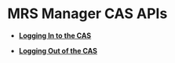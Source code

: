 # MRS Manager CAS APIs<a name="EN-US_TOPIC_0220024722"></a>

-   **[Logging In to the CAS](logging-in-to-the-cas.md)**  

-   **[Logging Out of the CAS](logging-out-of-the-cas.md)**  


